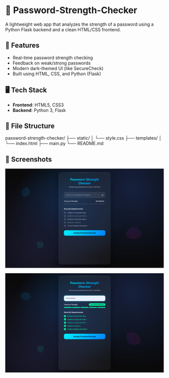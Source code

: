# 🔐 Password-Strength-Checker

A lightweight web app that analyzes the strength of a password using a Python Flask backend and a clean HTML/CSS frontend.

## 🚀 Features

- Real-time password strength checking
- Feedback on weak/strong passwords
- Modern dark-themed UI (like SecureCheck)
- Built using HTML, CSS, and Python (Flask)

## 🖥️ Tech Stack

- **Frontend**: HTML5, CSS3
- **Backend**: Python 3, Flask

## 📁 File Structure

password-strength-checker/
├── static/
│ └── style.css
├── templates/
│ └── index.html
├── main.py
└── README.md

## 📸 Screenshots

![Password Strength Checker UI](Output-1.png)

![After Checking the Password UI](Output-2.png)
